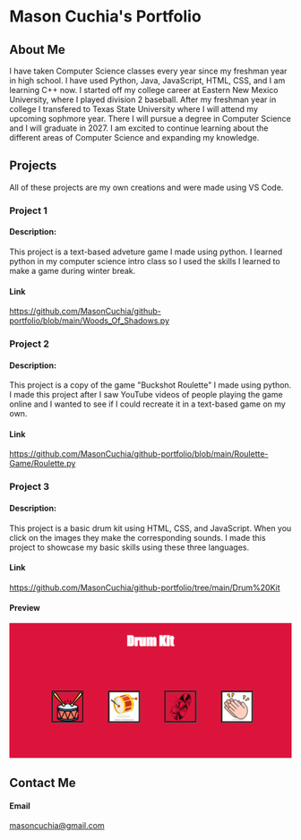 # Mason Cuchia's Portfolio
 
## About Me
I have taken Computer Science classes every year since my freshman year in high school. I have used Python, Java, JavaScript, HTML, CSS, and I am learning C++ now. I started off my college career at Eastern New Mexico University, where I played division 2 baseball. After my freshman year in college I transfered to Texas State University where I will attend my upcoming sophmore year. There I will pursue a degree in Computer Science and I will graduate in 2027. I am excited to continue learning about the different areas of Computer Science and expanding my knowledge.

## Projects
All of these projects are my own creations and were made using VS Code.

### Project 1

#### Description:
 This project is a text-based adveture game I made using python. I learned python in my computer science intro class so I used the skills I learned to make a game during winter break. 

#### Link 
https://github.com/MasonCuchia/github-portfolio/blob/main/Woods_Of_Shadows.py 

### Project 2

#### Description:
 This project is a copy of the game "Buckshot Roulette" I made using python. I made this project after I saw YouTube videos of people playing the game online and I wanted to see if I could recreate it in a text-based game on my own.

#### Link 
https://github.com/MasonCuchia/github-portfolio/blob/main/Roulette-Game/Roulette.py

### Project 3

#### Description:
 This project is a basic drum kit using HTML, CSS, and JavaScript. When you click on the images they make the corresponding sounds. I made this project to showcase my basic skills using these three languages.

#### Link 
https://github.com/MasonCuchia/github-portfolio/tree/main/Drum%20Kit

 #### Preview
![Alt text](image.png)



## Contact Me 

#### Email
masoncuchia@gmail.com